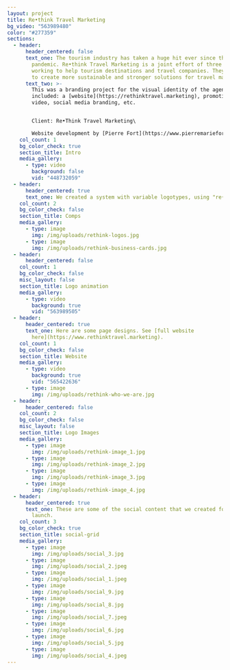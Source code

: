 ```yaml
---
layout: project
title: Re•think Travel Marketing
bg_video: "563989480"
color: "#277359"
sections:
  - header:
      header_centered: false
      text_one: The tourism industry has taken a huge hit ever since the COVID-19
        pandemic. Re•think Travel Marketing is a joint effort of three agencies,
        working to help tourism destinations and travel companies. They also aim
        to create more sustainable and stronger solutions for travel marketing.
      text_two: >-
        This was a branding project for the visual identity of the agency, which
        included: a [website](https://rethinktravel.marketing), promotional
        video, social media branding, etc. 


        Client: Re•Think Travel Marketing\

        Website development by [Pierre Fort](https://www.pierremariefort.com/).
    col_count: 1
    bg_color_check: true
    section_title: Intro
    media_gallery:
      - type: video
        background: false
        vid: "448732059"
  - header:
      header_centered: true
      text_one: We created a system with variable logotypes, using "re•" as a motif.
    col_count: 2
    bg_color_check: false
    section_title: Comps
    media_gallery:
      - type: image
        img: /img/uploads/rethink-logos.jpg
      - type: image
        img: /img/uploads/rethink-business-cards.jpg
  - header:
      header_centered: false
    col_count: 1
    bg_color_check: false
    misc_layout: false
    section_title: Logo animation
    media_gallery:
      - type: video
        background: true
        vid: "563989505"
  - header:
      header_centered: true
      text_one: Here are some page designs. See [full website
        here](https://www.rethinktravel.marketing).
    col_count: 1
    bg_color_check: false
    section_title: Website
    media_gallery:
      - type: video
        background: true
        vid: "565422636"
      - type: image
        img: /img/uploads/rethink-who-we-are.jpg
  - header:
      header_centered: false
    col_count: 2
    bg_color_check: false
    misc_layout: false
    section_title: Logo Images
    media_gallery:
      - type: image
        img: /img/uploads/rethink-image_1.jpg
      - type: image
        img: /img/uploads/rethink-image_2.jpg
      - type: image
        img: /img/uploads/rethink-image_3.jpg
      - type: image
        img: /img/uploads/rethink-image_4.jpg
  - header:
      header_centered: true
      text_one: These are some of the social content that we created for the brand
        launch.
    col_count: 3
    bg_color_check: true
    section_title: social-grid
    media_gallery:
      - type: image
        img: /img/uploads/social_3.jpg
      - type: image
        img: /img/uploads/social_2.jpeg
      - type: image
        img: /img/uploads/social_1.jpeg
      - type: image
        img: /img/uploads/social_9.jpg
      - type: image
        img: /img/uploads/social_8.jpg
      - type: image
        img: /img/uploads/social_7.jpeg
      - type: image
        img: /img/uploads/social_6.jpg
      - type: image
        img: /img/uploads/social_5.jpg
      - type: image
        img: /img/uploads/social_4.jpeg
---
```

